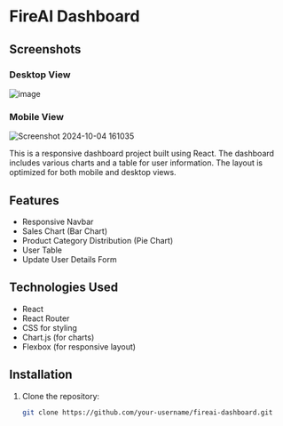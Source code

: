 # FireAI Dashboard
## Screenshots

### Desktop View
![image](https://github.com/user-attachments/assets/f7786e3c-c0bc-4475-a694-39199a1783c7)
### Mobile View
![Screenshot 2024-10-04 161035](https://github.com/user-attachments/assets/879f30c7-391c-40d8-bd78-84f4154cb50b)


This is a responsive dashboard project built using React. The dashboard includes various charts and a table for user information. The layout is optimized for both mobile and desktop views.

## Features

- Responsive Navbar
- Sales Chart (Bar Chart)
- Product Category Distribution (Pie Chart)
- User Table
- Update User Details Form

## Technologies Used

- React
- React Router
- CSS for styling
- Chart.js (for charts)
- Flexbox (for responsive layout)

## Installation

1. Clone the repository:

   ```bash
   git clone https://github.com/your-username/fireai-dashboard.git
